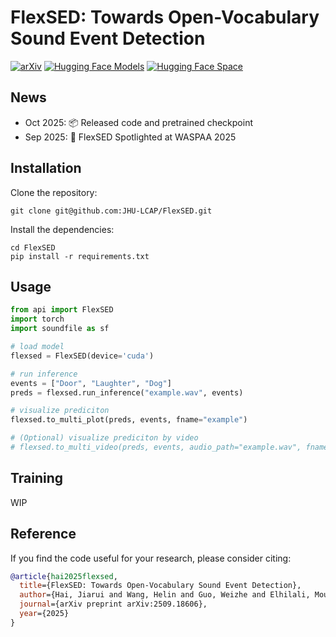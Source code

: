 # FlexSED: Towards Open-Vocabulary Sound Event Detection

[![arXiv](https://img.shields.io/badge/arXiv-2409.10819-brightgreen.svg?style=flat-square)](https://arxiv.org/abs/2509.18606)
[![Hugging Face Models](https://img.shields.io/badge/%F0%9F%A4%97%20Hugging%20Face-Models-blue)](https://huggingface.co/Higobeatz/FlexSED/tree/main)
[![Hugging Face Space](https://img.shields.io/badge/%F0%9F%A4%97%20Hugging%20Face-Space-yellow)](https://huggingface.co/spaces/OpenSound/FlexSED)



## News
- Oct 2025: 📦 Released code and pretrained checkpoint  
- Sep 2025: 🎉 FlexSED Spotlighted at WASPAA 2025


## Installation

Clone the repository:
```
git clone git@github.com:JHU-LCAP/FlexSED.git
```
Install the dependencies:
```
cd FlexSED
pip install -r requirements.txt
```

## Usage
```python
from api import FlexSED
import torch
import soundfile as sf

# load model
flexsed = FlexSED(device='cuda')

# run inference
events = ["Door", "Laughter", "Dog"]
preds = flexsed.run_inference("example.wav", events)

# visualize prediciton
flexsed.to_multi_plot(preds, events, fname="example")

# (Optional) visualize prediciton by video
# flexsed.to_multi_video(preds, events, audio_path="example.wav", fname="example")
```

## Training

WIP


## Reference

If you find the code useful for your research, please consider citing:

```bibtex
@article{hai2025flexsed,
  title={FlexSED: Towards Open-Vocabulary Sound Event Detection},
  author={Hai, Jiarui and Wang, Helin and Guo, Weizhe and Elhilali, Mounya},
  journal={arXiv preprint arXiv:2509.18606},
  year={2025}
}
```